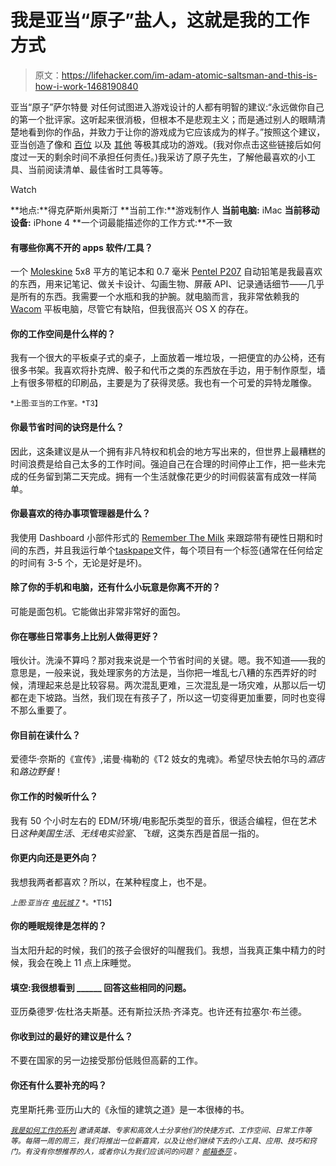 # 我是亚当“原子”盐人，这就是我的工作方式

> 原文：<https://lifehacker.com/im-adam-atomic-saltsman-and-this-is-how-i-work-1468190840>

亚当“原子”萨尔特曼 对任何试图进入游戏设计的人都有明智的建议:“永远做你自己的第一个批评家。这听起来很消极，但根本不是悲观主义；而是通过别人的眼睛清楚地看到你的作品，并致力于让你的游戏成为它应该成为的样子。”按照这个建议，亚当创造了像和 [百位](http://playhundreds.com/) 以及 [其他](http://www.adamatomic.com/) 等极其成功的游戏。(我对你点击这些链接后如何度过一天的剩余时间不承担任何责任。)我采访了原子先生，了解他最喜欢的小工具、当前阅读清单、最佳省时工具等等。

Watch

**地点:**得克萨斯州奥斯汀
**当前工作:**游戏制作人
**当前电脑:** iMac
**当前移动设备:** iPhone 4
**一个词最能描述你的工作方式:**不一致

#### 有哪些你离不开的 apps 软件/工具？

一个 [Moleskine](https://lifehacker.com/most-popular-paper-notebook-moleskine-1171096770) 5x8 平方的笔记本和 0.7 毫米 [Pentel P207](http://www.pentel.com/store/catalogsearch/result/?q=0.7MM+MECHANICAL+PENCIL%2C+BLUE+P207) 自动铅笔是我最喜欢的东西，用来记笔记、做关卡设计、勾画生物、屏蔽 API、记录通话细节——几乎是所有的东西。我需要一个水瓶和我的护腕。就电脑而言，我非常依赖我的 [Wacom](http://www.wacom.com/en/us/) 平板电脑，尽管它有缺陷，但我很高兴 OS X 的存在。

#### 你的工作空间是什么样的？

我有一个很大的平板桌子式的桌子，上面放着一堆垃圾，一把便宜的办公椅，还有很多书架。我喜欢将扑克牌、骰子和代币之类的东西放在手边，用于制作原型，墙上有很多带框的印刷品，主要是为了获得灵感。我也有一个可爱的异特龙雕像。

<small>*上图:亚当的工作室。*T3】</small>

#### 你最节省时间的诀窍是什么？

因此，这条建议是从一个拥有非凡特权和机会的地方写出来的，但世界上最糟糕的时间浪费是给自己太多的工作时间。强迫自己在合理的时间停止工作，把一些未完成的任务留到第二天完成。拥有一个生活就像花更少的时间假装富有成效一样简单。

#### 你最喜欢的待办事项管理器是什么？

我使用 Dashboard 小部件形式的 [Remember The Milk](https://lifehacker.com/five-best-to-do-list-managers-5924093) 来跟踪带有硬性日期和时间的东西，并且我运行单个[taskpape](http://www.hogbaysoftware.com/products/taskpaper)文件，每个项目有一个标签(通常在任何给定的时间有 3-5 个，无论是好是坏)。

#### 除了你的手机和电脑，还有什么小玩意是你离不开的？

可能是面包机。它能做出非常非常好的面包。

#### 你在哪些日常事务上比别人做得更好？

哦伙计。洗澡不算吗？那对我来说是一个节省时间的关键。嗯。我不知道——我的意思是，一般来说，我处理家务的方法是，当你把一堆乱七八糟的东西弄好的时候，清理起来总是比较容易。两次混乱更难，三次混乱是一场灾难，从那以后一切都在走下坡路。当然，我们现在有孩子了，所以这一切变得更加重要，同时也变得不那么重要了。

#### 你目前在读什么？

爱德华·奈斯的《宣传》,诺曼·梅勒的《T2 妓女的鬼魂》。希望尽快去帕尔马的*酒店*和*路边野餐*！

#### 你工作的时候听什么？

我有 50 个小时左右的 EDM/环境/电影配乐类型的音乐，很适合编程，但在艺术日*这种美国生活*、*无线电实验室*、*飞蛾*，这类东西是首屈一指的。

#### 你更内向还是更外向？

我想我两者都喜欢？所以，在某种程度上，也不是。

<small>*上图:亚当在*</small> [<small>*电玩城 7*</small>](http://en.wikipedia.org/wiki/GameCity#GameCity_7_.282012.29) <small>*。*T15】</small>

#### 你的睡眠规律是怎样的？

当太阳升起的时候，我们的孩子会很好的叫醒我们。我想，当我真正集中精力的时候，我会在晚上 11 点上床睡觉。

#### 填空:我很想看到 ______ 回答这些相同的问题。

亚历桑德罗·佐杜洛夫斯基。还有斯拉沃热·齐泽克。也许还有拉塞尔·布兰德。

#### 你收到过的最好的建议是什么？

不要在国家的另一边接受那份低贱但高薪的工作。

#### 你还有什么要补充的吗？

克里斯托弗·亚历山大的《永恒的建筑之道》是一本很棒的书。

<small></small>*[<small>*我是如何工作的系列*</small>](http://lifehacker.com/how-i-work/) <small>*邀请英雄、专家和高效人士分享他们的快捷方式、工作空间、日常工作等等。每隔一周的周三，我们将推出一位新嘉宾，以及让他们继续下去的小工具、应用、技巧和窍门。有没有你想推荐的人，或者你认为我们应该问的问题？*</small> [<small>*邮箱泰莎*</small>](https://mail.google.com/mail/?view=cm&fs=1&tf=1&to=tessa@lifehacker.com) <small>*。*</small>*